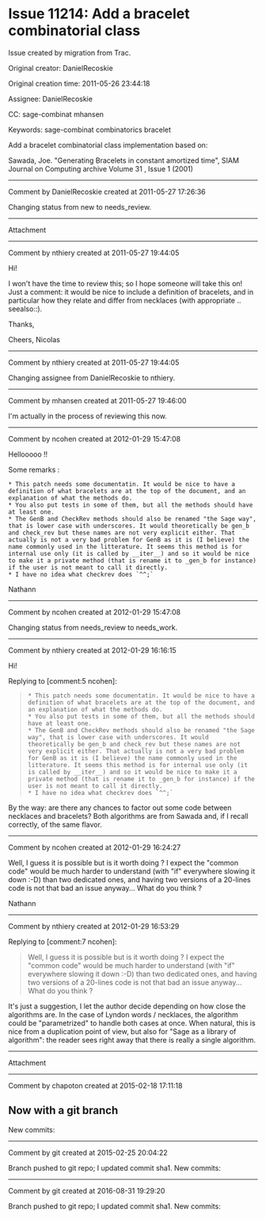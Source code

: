 # Issue 11214: Add a bracelet combinatorial class

Issue created by migration from Trac.

Original creator: DanielRecoskie

Original creation time: 2011-05-26 23:44:18

Assignee: DanielRecoskie

CC:  sage-combinat mhansen

Keywords: sage-combinat combinatorics bracelet

Add a bracelet combinatorial class implementation based on:

Sawada, Joe.  "Generating Bracelets in constant amortized time", SIAM Journal on Computing archive Volume 31 , Issue 1 (2001)


---

Comment by DanielRecoskie created at 2011-05-27 17:26:36

Changing status from new to needs_review.


---

Attachment


---

Comment by nthiery created at 2011-05-27 19:44:05

Hi!

I won't have the time to review this; so I hope someone will take this on! Just a comment: it would be nice to include a definition of bracelets, and in particular how they relate and differ from necklaces (with appropriate .. seealso::).

Thanks,

Cheers,
                             Nicolas


---

Comment by nthiery created at 2011-05-27 19:44:05

Changing assignee from DanielRecoskie to nthiery.


---

Comment by mhansen created at 2011-05-27 19:46:00

I'm actually in the process of reviewing this now.


---

Comment by ncohen created at 2012-01-29 15:47:08

Hellooooo !!

Some remarks :

    * This patch needs some documentatin. It would be nice to have a definition of what bracelets are at the top of the document, and an explanation of what the methods do. 
    * You also put tests in some of them, but all the methods should have at least one. 
    * The GenB and CheckRev methods should also be renamed "the Sage way", that is lower case with underscores. It would theoretically be gen_b and check_rev but these names are not very explicit either. That actually is not a very bad problem for GenB as it is (I believe) the name commonly used in the litterature. It seems this method is for internal use only (it is called by __iter__) and so it would be nice to make it a private method (that is rename it to _gen_b for instance) if the user is not meant to call it directly. 
    * I have no idea what checkrev does `^^;`

Nathann


---

Comment by ncohen created at 2012-01-29 15:47:08

Changing status from needs_review to needs_work.


---

Comment by nthiery created at 2012-01-29 16:16:15

Hi!

Replying to [comment:5 ncohen]:
>     * This patch needs some documentatin. It would be nice to have a definition of what bracelets are at the top of the document, and an explanation of what the methods do. 
>     * You also put tests in some of them, but all the methods should have at least one. 
>     * The GenB and CheckRev methods should also be renamed "the Sage way", that is lower case with underscores. It would theoretically be gen_b and check_rev but these names are not very explicit either. That actually is not a very bad problem for GenB as it is (I believe) the name commonly used in the litterature. It seems this method is for internal use only (it is called by __iter__) and so it would be nice to make it a private method (that is rename it to _gen_b for instance) if the user is not meant to call it directly. 
>     * I have no idea what checkrev does `^^;`

By the way: are there any chances to factor out some code between necklaces and bracelets? Both algorithms are from Sawada and, if I recall correctly, of the same flavor.


---

Comment by ncohen created at 2012-01-29 16:24:27

Well, I guess it is possible but is it worth doing ? I expect the "common code" would be much harder to understand (with "if" everywhere slowing it down :-D) than two dedicated ones, and having two versions of a 20-lines code is not that bad an issue anyway... What do you think ?

Nathann


---

Comment by nthiery created at 2012-01-29 16:53:29

Replying to [comment:7 ncohen]:
> Well, I guess it is possible but is it worth doing ? I expect the "common code" would be much harder to understand (with "if" everywhere slowing it down :-D) than two dedicated ones, and having two versions of a 20-lines code is not that bad an issue anyway... What do you think ?

It's just a suggestion, I let the author decide depending on how close the algorithms are. In the case of Lyndon words / necklaces, the algorithm could be "parametrized" to handle both cases at once. When natural, this is nice from a duplication point of view, but also for "Sage as a library of algorithm": the reader sees right away that there is really a single algorithm.


---

Attachment


---

Comment by chapoton created at 2015-02-18 17:11:18

Now with a git branch
----
New commits:


---

Comment by git created at 2015-02-25 20:04:22

Branch pushed to git repo; I updated commit sha1. New commits:


---

Comment by git created at 2016-08-31 19:29:20

Branch pushed to git repo; I updated commit sha1. New commits:
